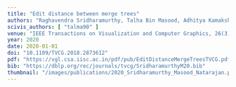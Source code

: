```yaml
---
title: "Edit distance between merge trees"
authors: "Raghavendra Sridharamurthy, Talha Bin Masood, Adhitya Kamakshidasan, Vijay Natarajan"
scivis_authors: [ "talma90" ]
venue: "IEEE Transactions on Visualization and Computer Graphics, 26(3), pages 1518-1531"
year: 2020
date: 2020-01-01
doi: "10.1109/TVCG.2018.2873612"
pdf: "https://vgl.csa.iisc.ac.in/pdf/pub/EditDistanceMergeTreesTVCG.pdf"
bib: "https://dblp.org/rec/journals/tvcg/SridharamurthyM20.bib"
thumbnail: "/images/publications/2020_Sridharamurthy_Masood_Natarajan.png"
---
```

